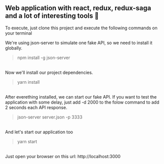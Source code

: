 ## Web application with react, redux, redux-saga and a lot of interesting tools :rocket:

To execute, just clone this project and execute the following commands on your terminal <br />

We're using json-server to simulate one fake API, so we need to install it globally.

> npm install -g json-server

<br />Now we'll install our project dependencies.

> yarn install

<br />After everething installed, we can start our fake API. If you want to test the application with some delay, just add -d 2000 to the folow command to add 2 seconds each API response.

> json-server server.json -p 3333

<br />And let's start our application too

> yarn start

<br />Just open your browser on this url: http://localhost:3000
